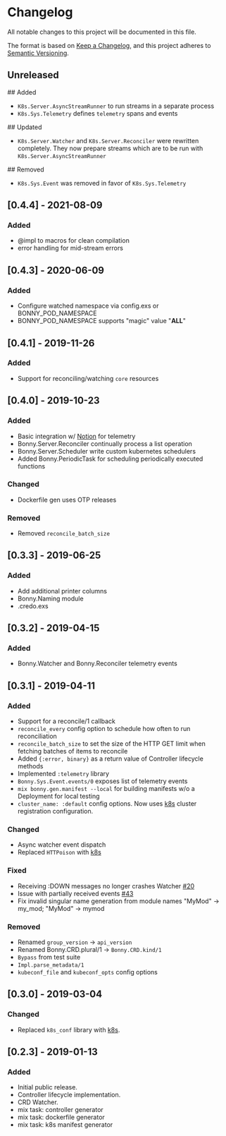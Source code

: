 # Changelog

All notable changes to this project will be documented in this file.

The format is based on [Keep a Changelog](https://keepachangelog.com/en/1.0.0/),
and this project adheres to [Semantic Versioning](https://semver.org/spec/v2.0.0.html).

## Unreleased

## Added

- `K8s.Server.AsyncStreamRunner` to run streams in a separate process
- `K8s.Sys.Telemetry` defines `telemetry` spans and events

## Updated

- `K8s.Server.Watcher` and `K8s.Server.Reconciler` were rewritten completely. They now prepare streams which are to be run with `K8s.Server.AsyncStreamRunner`

## Removed

- `K8s.Sys.Event` was removed in favor of `K8s.Sys.Telemetry`

## [0.4.4] - 2021-08-09

### Added
- @impl to macros for clean compilation
- error handling for mid-stream errors
## [0.4.3] - 2020-06-09

### Added
- Configure watched namespace via config.exs or BONNY_POD_NAMESPACE 
- BONNY_POD_NAMESPACE supports "magic" value "__ALL__"

## [0.4.1] - 2019-11-26

### Added
- Support for reconciling/watching `core` resources

## [0.4.0] - 2019-10-23

### Added

- Basic integration w/ [Notion](https://github.com/coryodaniel/notion) for telemetry
- Bonny.Server.Reconciler continually process a list operation
- Bonny.Server.Scheduler write custom kubernetes schedulers
- Added Bonny.PeriodicTask for scheduling periodically executed functions

### Changed

- Dockerfile gen uses OTP releases

### Removed

- Removed `reconcile_batch_size`

## [0.3.3] - 2019-06-25

### Added

- Add additional printer columns
- Bonny.Naming module
- .credo.exs

## [0.3.2] - 2019-04-15

### Added

- Bonny.Watcher and Bonny.Reconciler telemetry events

## [0.3.1] - 2019-04-11

### Added

- Support for a reconcile/1 callback
- `reconcile_every` config option to schedule how often to run
  reconciliation
- `reconcile_batch_size` to set the size of the HTTP GET limit
  when fetching batches of items to reconcile
- Added `{:error, binary}` as a return value of Controller lifecycle methods
- Implemented `:telemetry` library
- `Bonny.Sys.Event.events/0` exposes list of telemetry events
- `mix bonny.gen.manifest --local` for building manifests w/o a Deployment for
  local testing
- `cluster_name: :default` config options. Now uses [k8s](https://github.com/coryodaniel/k8s) cluster registration configuration.

### Changed

- Async watcher event dispatch
- Replaced `HTTPoison` with [k8s](https://github.com/coryodaniel/k8s)

### Fixed

- Receiving :DOWN messages no longer crashes Watcher [#20](https://github.com/coryodaniel/bonny/issues/20)
- Issue with partially received events [#43](https://github.com/coryodaniel/bonny/issues/43)
- Fix invalid singular name generation from module names "MyMod" -> my_mod; "MyMod" -> mymod

### Removed

- Renamed `group_version` -> `api_version`
- Renamed Bonny.CRD.plural/1 -> `Bonny.CRD.kind/1`
- `Bypass` from test suite
- `Impl.parse_metadata/1`
- `kubeconf_file` and `kubeconf_opts` config options

## [0.3.0] - 2019-03-04

### Changed

- Replaced `k8s_conf` library with [k8s](https://github.com/coryodaniel/k8s).

## [0.2.3] - 2019-01-13

### Added

- Initial public release.
- Controller lifecycle implementation.
- CRD Watcher.
- mix task: controller generator
- mix task: dockerfile generator
- mix task: k8s manifest generator
